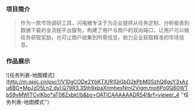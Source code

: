 ### 项目简介
>作为一款市场调研工具，闪电猪专注于为企业提供从任务定制、分析报表到数据下载的全流程平台服务，构建了用户与商户的双向端口，让用户可以做任务获取奖励，也可让商户收集到所需信息，助力企业获取精准的市场信息。
### 作品展示
![任务列表-地图模式](http://m.qpic.cn/psc?/V10gCODe2YbKTX/R1GjGbD2kPbM0SzhQ8gcY3xAzu6BO*MpJzD5Ln2.dyI.Q79R3.3Sth9xbaXnmhexNmi2Vigm.mo6Po0Q60WTbS9vMWlTCvIKbo*aT08Zxbk!/b&bo=OATICAAAAAADR54!&rf=viewer_4 ''任务列表-地图模式'')
